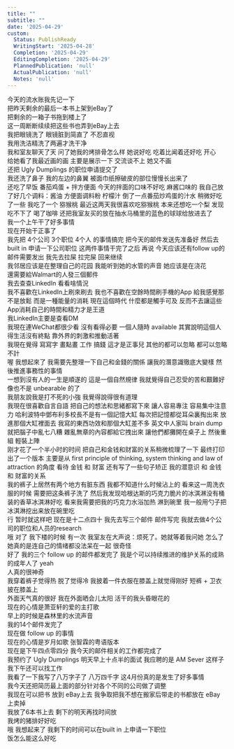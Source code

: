 ```yaml
---      
title: ""      
subtitle: ""      
date: '2025-04-29'      
custom:      
  Status: PublishReady      
  WritingStart: '2025-04-28'      
  Completion: '2025-04-29'      
  EditingCompletion: '2025-04-29'      
  PlannedPublication: 'null'      
  ActualPublication: 'null'      
  Notes: 'null'      
---        
```

今天的流水账我先记一下        
把昨天剩余的最后一本书上架到eBay了        
把剩余的一箱子书拖到楼上了        
这一周断断续续把这些书也弄到eBay上去          
我把眼镜洗了 眼镜脏到简直了 不忍直视        
我用洗洁精洗了两遍才洗干净          
我和室友聊天了天 问了她我的烤排骨怎么样  她说好吃 吃着比闻着还好吃 开心        
给她看了我最近画的画 主要是展示一下 交流谈不上 她又不画          
还把 Ugly Dumplings 的职位申请提交了           
我还洗了鼻子 我的左边的鼻翼 被面巾纸擦破皮的部位慢慢长出来了           
还吃了早饭 番茄鸡蛋 + 拌方便面 今天的拌面的口味不好吃 麻酱口味的 我自己放了好几个调料：酱油 方便面调料粉 柠檬汁 倒了一点番茄炒鸡蛋的汁水 稍微好吃了一些 我吃了一个 猕猴桃 最近这两天我很喜欢吃猕猴桃 本来还想吃一个梨 发现吃不下了 喝了咖啡 还把我室友买的放在抽水马桶里的蓝色的球球给放进去了           
我一个上午干了好多事情        
现在开始干正事了          
我先把 4个公司 3个职位 4个人 的事情搞完 把今天的邮件发送先准备好 然后去 built in 申请一下公司职位 这两件事情干完了之后 再说 今天应该还有follow up的邮件需要发出 我先去拉屎 拉完屎 回来继续          
我邻居应该是在整理自己的花园 我能听到她的水管的声音 她应该是在浇花           
還需要給Walmart的人發三個郵件          
我去查查LinkedIn 看看啥情況          
我不喜歡在LinkedIn上刷來刷去 我也不喜歡在空餘時間刷手機的App 給我感覺那不是放鬆 而是一種能量的消耗 現在這個時代 什麼都是觸手可及 反而不去讓這些App消耗自己的時間和精力才是王道          
我LinkedIn主要是查看DM        
我現在連WeChat都很少看 沒有看得必要 一個人隨時 available 其實說明這個人得生活沒有終點 靠外界的刺激和推動活著          
我現在覺得 寫寫字 畫點畫 工作 搞錢 這才是正事兒 其他的都可以忽略 都可以忽略不計           
喔 我想起來了 我需要先整理一下自己和金錢的關係 讓我的潛意識徹底大變樣 然後推進事務性的事情          
一想到沒有人的一生是順遂的 這是一個自然規律 我就覺得自己忍受的苦和艱難好像也不是 unbearable 的了          
我朋友說我是打不死的小強 我覺得說得很有道理          
我現在很喜歡自言自語 把自己的想法和思緒都寫下來 讓人容易專注 容易集中注意力 哈利波特中鄧布利多校長不是有一個記憶大缸 每次把記憶都從耳朵裏掏出來 放進那個大缸裡面去 我寫的東西功效和那個大缸差不多 英文中人家叫 brain dump 就把腦子中亂七八糟 雜亂無章的內容都給它拽出來 讓他們都攤開在桌子上 然後重組 輕裝上陣          
刚才花了一个半小时的时间 把自己和金钱和财富的关系稍微梳理了一下 最终打印出了一个版本 主要是从 first principle of thinking, system thinking and law of attraction 的角度 看待 金钱 和 财富 还有写了一些句子矫正 我的潜意识 和 金钱 和 财富的关系          
我的裤子上居然有两个地方有脏东西 我都不知道什么时候沾上的 看来这一周洗衣服的时候 需要把这条裤子洗了 然后我发现哈根达斯的巧克力脆片的冰淇淋没有桶装的香草冰淇淋好吃 看来我需要把我的巧克力水浴加热 淋到碗里 我一般用勺子把冰淇淋挖出来放在碗里吃           
行 暂时就这样吧 现在是十二点四十 我先去写三个邮件 邮件写完 我就去做4个公司的职位和人员的research           
哦 对了 我下楼的时候 有一次 我室友在大声说：烦死了。她就等着我问她 怎么了 她真的是连自己的情绪都没法呆在一起 很奇怪           
好了 我的三个 follow up 的邮件都发完了 我是个可以持续推进的维护关系的成熟的成年人了 yeah           
人真的很神奇        
我穿着裤子觉得热 脱了觉得冷 我披着一件衣服在膝盖上就觉得刚好 短裤 + 卫衣 披在膝盖上          
外面天气真的很好 我在外面晒会儿太阳 活干的我头昏眼花的           
现在的心情是萧亚轩的爱的主打歌        
早上的时候是森林里的水流声音          
我的14个邮件发完了        
现在做 follow up 的事情        
现在的心情是岁月如歌 张智霖的粤语版本          
现在是下午四点零四分 我今天的邮件相关的工作都完成了        
我预约了 Ugly Dumplings 明天早上十点半的面试 我应聘的是 AM Sever 这样子 我下午还可以找工作           
我看了一下我写了八万字子了  八万四千字 这4月份真的是发生了好多事情        
我今天还把简历最上面的部分针对各个不同的公司做了调整        
我现在可以把书 放到 eBay上去 我争取把我不想在搬家后带走的书都放在 eBay 上卖掉          
我放了6本书上去 剩下的明天再找时间放          
我烤的猪排好好吃          
哦 我想起来了 我剩下的时间可以在built in 上申请一下职位           
饭怎么能这么好吃          
      